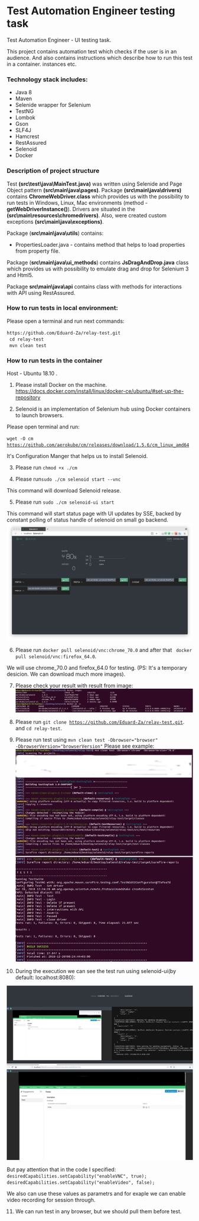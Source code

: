 # Test Automation Engineer testing task
Test Automation Engineer - UI testing task.

This project contains automation test which checks if the user is in an audience.
And also contains instructions which describe how to run this test in a container.
instances etc.

<h3>Technology stack includes:</h3>
<ul>
<li>Java 8</li>
<li>Maven</li>
<li>Selenide wrapper for Selenium</li>
<li>TestNG</li>
<li>Lombok</li>
<li>Gson</li>
<li>SLF4J</li>
<li>Hamcrest</li>
<li>RestAssured</li>
<li>Selenoid</li>
<li>Docker</li>
</ul>

<h3>Description of project structure</h3>

Test <b>(src\test\java\MainTest.java)</b> was written using Selenide and Page Object pattern <b>(src\main\java\pages)</b>.
Package <b>(src\main\java\drivers)</b> contains <b>ChromeWebDriver.class</b> which provides us with the possibility to
run tests in Windows, Linux, Mac environments (method - <b>getWebDriverInstance()</b>). 
Drivers are situated in the <b>(src\main\resources\chromedrivers)</b>.
Also, were created custom exceptions <b>(src\main\java\exceptions)</b>.

Package (<b>src\main\java\utils</b>) contains:
<ul>
<li>PropertiesLoader.java - contains method that helps to load properties from property file.</li>
</ul>

Package (<b>src\main\java\ui_methods</b>) contains <b>JsDragAndDrop.java</b> class which provides us with possibility
to emulate drag and drop for Selenium 3 and Html5.

Package <b>src\main\java\api</b> contains class with methods for interactions with API using RestAssured.

<h3>How to run tests in local environment:</h3>

<p>Please open a terminal and run next commands:</p>
<code>https://github.com/Eduard-Za/relay-test.git</code><br/>
<code> cd relay-test</code><br/>
<code> mvn clean test</code><br/>

<h3>How to run tests in the container</h3>

Host - Ubuntu 18.10 .

1. Please install Docker on the machine.<br>
https://docs.docker.com/install/linux/docker-ce/ubuntu/#set-up-the-repository

2. Selenoid is an implementation of Selenium hub using Docker containers to launch browsers.

Please open terminal and run:

<code>wget -O cm https://github.com/aerokube/cm/releases/download/1.5.6/cm_linux_amd64</code>

It's Configuration Manger that helps us to install Selenoid.

3. Please run <code>chmod +x ./cm</code>

4. Please run<code>sudo ./cm selenoid start --vnc</code>

This command will download Selenoid release.

5. Please run <code>sudo ./cm selenoid-ui start</code>

This command will start status page with UI updates by SSE, backed by constant polling of status handle of selenoid on small go backend.
![alt](https://github.com/Eduard-Za/relay-test/blob/master/images/image.png)

6. Please run <code>docker pull selenoid/vnc:chrome_70.0</code>
and after that <code> docker pull selenoid/vnc:firefox_64.0</code>.

We will use chrome_70.0 and firefox_64.0 for testing.
(PS: It's a temporary desicion. We can download much more images).

7. Please check your result with result from image:
![alt](https://github.com/Eduard-Za/relay-test/blob/master/images/Screenshot%20from%202018-12-20%2000-12-55.png)


8. Please run <code>git clone https://github.com/Eduard-Za/relay-test.git</code>.
          and <code>cd relay-test</code>.
9. Please run test using <code>mvn clean test -Dbrowser="browser" -DbrowserVersion="browserVersion"</code>
Please see example:
![alt](https://github.com/Eduard-Za/relay-test/blob/master/images/part1.png)
![alt](https://github.com/Eduard-Za/relay-test/blob/master/images/part2.png)


10. During the execution we can see the test run using selenoid-ui(by default: localhost:8080):

![alt](https://github.com/Eduard-Za/relay-test/blob/master/images/Screenshot%20from%202018-12-20%2000-35-56.png)
![alt](https://github.com/Eduard-Za/relay-test/blob/master/images/Screenshot%20from%202018-12-20%2000-37-22.png)

But pay attention that in the code I specified:
<code>desiredCapabilities.setCapability("enableVNC", true);
      desiredCapabilities.setCapability("enableVideo", false);</code>
      
We also can use these values as parametrs and for exaple we can enable video recording for session through.    

11. We can run test in any browser, but we should pull them before test.
